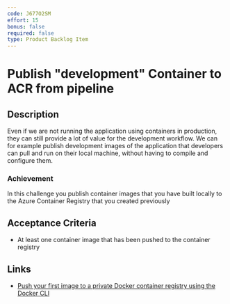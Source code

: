 ```yaml
---
code: J677O2SM
effort: 15
bonus: false
required: false
type: Product Backlog Item 
---
```

# Publish "development" Container to ACR from pipeline #

## Description ##

Even if we are not running the application using containers in production, they can still provide a lot of value for the development workflow. We can for example publish development images of the application that developers can pull and run on their local machine, without having to compile and configure them.

### Achievement ###
In this challenge you publish container images that you have built locally to the Azure Container Registry that you created previously

## Acceptance Criteria ##
* At least one container image that has been pushed to the container registry

## Links ##
* [Push your first image to a private Docker container registry using the Docker CLI](https://docs.microsoft.com/en-us/azure/container-registry/container-registry-get-started-docker-cli/)
